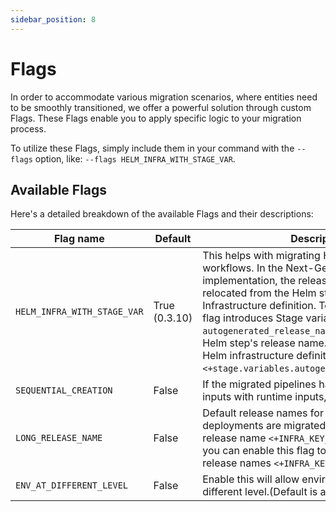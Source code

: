 ```yaml
---
sidebar_position: 8
---
```


# Flags

In order to accommodate various migration scenarios, where entities need to be smoothly transitioned, 
we offer a powerful solution through custom Flags. These Flags enable you to apply specific logic to your migration process.

To utilize these Flags, simply include them in your command with the `--flags` option, like: `--flags HELM_INFRA_WITH_STAGE_VAR`.

## Available Flags
Here's a detailed breakdown of the available Flags and their descriptions:

| Flag name                   | Default       | Description                                                                                                                                                                                                                                                                                                                                                                                                                           |
|-----------------------------|---------------|---------------------------------------------------------------------------------------------------------------------------------------------------------------------------------------------------------------------------------------------------------------------------------------------------------------------------------------------------------------------------------------------------------------------------------------|
| `HELM_INFRA_WITH_STAGE_VAR` | True (0.3.10) | This helps with migrating Helm-based workflows. In the Next-Generation (NG) implementation, the release name has been relocated from the Helm step to the Infrastructure definition. To facilitate this, this flag introduces Stage variable `autogenerated_release_name` with value of FG Helm step's release name. This is referenced in Helm infrastructure definition with value `<+stage.variables.autogenerated_release_name>`. |
| `SEQUENTIAL_CREATION`       | False         | If the migrated pipelines have replaced static inputs with runtime inputs, this flag would help                                                                                                                                                                                                                                                                                                                                       |
| `LONG_RELEASE_NAME`         | False         | Default release names for Kubernetes deployments are migrated with short generate release name `<+INFRA_KEY_SHORT_ID>`. If required, you can enable this flag to use long generated release names `<+INFRA_KEY>`
| `ENV_AT_DIFFERENT_LEVEL`    | False         | Enable this will allow environment creation at different level.(Default is at project level)                                                                                               |

